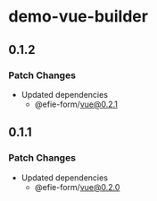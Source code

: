 # demo-vue-builder

## 0.1.2

### Patch Changes

- Updated dependencies
  - @efie-form/vue@0.2.1

## 0.1.1

### Patch Changes

- Updated dependencies
  - @efie-form/vue@0.2.0

